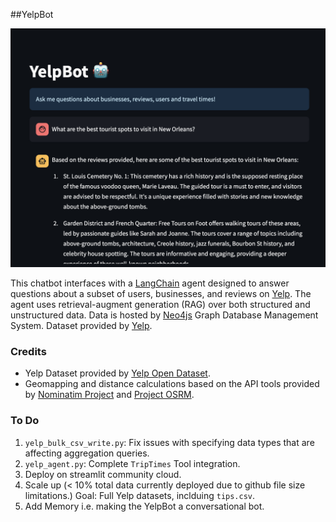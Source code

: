 ##YelpBot

![Screenshot](images/Screenshot.png)

This chatbot interfaces with a [LangChain](https://python.langchain.com/docs/get_started/introduction) agent designed to answer questions about a subset of users, businesses, and reviews on [Yelp](https://www.yelp.com/). 
The agent uses retrieval-augment generation (RAG) over both structured and unstructured data. Data is hosted by [Neo4js](https://neo4j.com/) Graph Database Management System.
Dataset provided by [Yelp](https://www.yelp.com/dataset).

### Credits
* Yelp Dataset provided by [Yelp Open Dataset](https://www.yelp.com/dataset).
* Geomapping and distance calculations based on the API tools provided by [Nominatim Project](https://nominatim.org/) and [Project OSRM](https://project-osrm.org/). 


### To Do
1. `yelp_bulk_csv_write.py`: Fix issues with specifying data types that are affecting aggregation queries.
2. `yelp_agent.py`: Complete `TripTimes` Tool integration.
3. Deploy on streamlit community cloud.
5. Scale up (< 10% total data currently deployed due to github file size limitations.)  Goal: Full Yelp datasets, inclduing `tips.csv`.
6. Add Memory i.e. making the YelpBot a conversational bot.